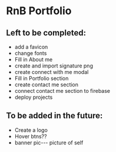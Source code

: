 # RnB Portfolio
## Left to be completed:
- add a favicon
- change fonts
- Fill in About me 
- create and import signature png
- create connect with me modal
- Fill in Portfolio section
- create contact me section
- connect contact me section to firebase
- deploy projects

## To be added in the future:
- Create a logo
- Hover btns??
- banner pic--- picture of self